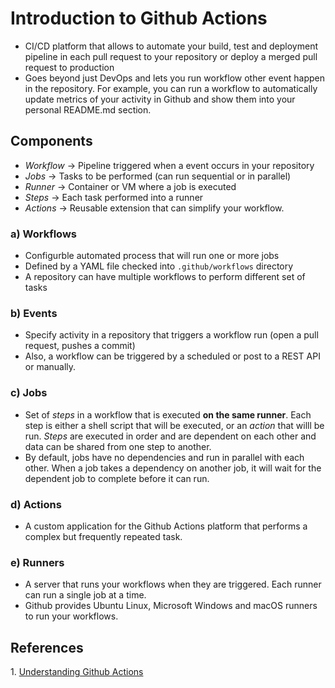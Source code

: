 # Introduction to Github Actions

- CI/CD platform that allows to automate your build, test and deployment pipeline
  in each pull request to your repository or deploy a merged pull request to production
- Goes beyond just DevOps and lets you run workflow other event happen in the repository.
  For example, you can run a workflow to automatically update metrics of your activity in
  Github and show them into your personal README.md section.

## Components

- _Workflow_ -> Pipeline triggered when a event occurs in your repository
- _Jobs_ -> Tasks to be performed (can run sequential or in parallel)
- _Runner_ -> Container or VM where a job is executed
- _Steps_ -> Each task performed into a runner
- _Actions_ -> Reusable extension that can simplify your workflow.


### a) Workflows

- Configurble automated process that will run one or more jobs
- Defined by a YAML file checked into `.github/workflows` directory
- A repository can have multiple workflows to perform different set of tasks

### b) Events
- Specify activity in a repository that triggers a workflow run (open a pull request,
  pushes a commit)
- Also, a workflow can be triggered by a scheduled or post to a REST API or manually.

### c) Jobs
- Set of _steps_ in a workflow that is executed __on the same runner__. Each step
  is either a shell script that will be executed, or an _action_ that willl be run.
  _Steps_ are executed in order and are dependent on each other and data can be shared
  from one step to another.
- By default, jobs have no dependencies and run in parallel with each other.
  When a job takes a dependency on another job, it will wait for the dependent job
  to complete before it can run.

### d) Actions
-   A custom application for the Github Actions platform that performs a complex
    but frequently repeated task.

### e) Runners
-   A server that runs your workflows when they are triggered. Each runner can run
    a single job at a time.
-   Github provides Ubuntu Linux, Microsoft Windows and macOS runners to run
    your workflows.



## References

<p>
    1. <a href="https://docs.github.com/en/actions/learn-github-actions/understanding-github-actions">
        Understanding Github Actions
    </a>
</p>